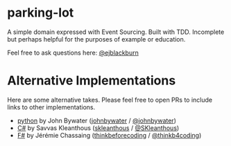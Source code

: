 # parking-lot

A simple domain expressed with Event Sourcing. Built with TDD. Incomplete but perhaps helpful for the purposes of example or education.

Feel free to ask questions here: [@ejblackburn](https://twitter.com/ejblackburn)

# Alternative Implementations

Here are some alternative takes. Please feel free to open PRs to include links to other implementations.

* [python](https://github.com/johnbywater/eventsourcing/blob/main/eventsourcing/examples/test_parking_lot.py) by John Bywater ([johnbywater](https://github.com/johnbywater) / [@johnbywater](https://twitter.com/johnbywater)) 
* [C#](https://gist.github.com/skleanthous/11ab343a9358b492bddef04f433580ad) by Savvas Kleanthous ([skleanthous](https://github.com/skleanthous) / [@SKleanthous](https://twitter.com/SKleanthous))
* [F#](https://gist.github.com/thinkbeforecoding/6ed8614f21517665937ddd4ed363be81) by Jérémie Chassaing ([thinkbeforecoding](https://github.com/thinkbeforecoding) / [@thinkb4coding](https://twitter.com/thinkb4coding))
